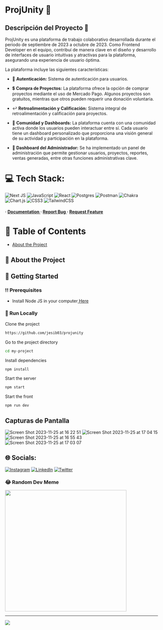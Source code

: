 # ProjUnity 🔄

## Descripción del Proyecto 👀

ProjUnity es una plataforma de trabajo colaborativo desarrollada durante el periodo de septiembre de 2023 a octubre de 2023. Como Frontend Developer en el equipo, contribuí de manera clave en el diseño y desarrollo de interfaces de usuario intuitivas y atractivas para la plataforma, asegurando una experiencia de usuario óptima.

La plataforma incluye las siguientes características:

- 🔐 **Autenticación:** Sistema de autenticación para usuarios. 
- 💲 **Compra de Proyectos:** La plataforma ofrece la opción de comprar proyectos mediante el uso de Mercado Pago. Algunos proyectos son gratuitos, mientras que otros pueden requerir una donación voluntaria.

- ↩️ **Retroalimentación y Calificación:** Sistema integral de retroalimentación y calificación para proyectos.

- 🤝 **Comunidad y Dashboards:** La plataforma cuenta con una comunidad activa donde los usuarios pueden interactuar entre sí. Cada usuario tiene un dashboard personalizado que proporciona una visión general de su actividad y participación en la plataforma.

- 👤 **Dashboard del Administrador:** Se ha implementado un panel de administración que permite gestionar usuarios, proyectos, reportes, ventas generadas, entre otras funciones administrativas clave.

# 💻 Tech Stack:
![Next JS](https://img.shields.io/badge/Next-black?style=for-the-badge&logo=next.js&logoColor=white) ![JavaScript](https://img.shields.io/badge/javascript-%23323330.svg?style=for-the-badge&logo=javascript&logoColor=%23F7DF1E) ![React](https://img.shields.io/badge/react-%2320232a.svg?style=for-the-badge&logo=react&logoColor=%2361DAFB) ![Postgres](https://img.shields.io/badge/postgres-%23316192.svg?style=for-the-badge&logo=postgresql&logoColor=white) ![Postman](https://img.shields.io/badge/Postman-FF6C37?style=for-the-badge&logo=postman&logoColor=white) ![Chakra](https://img.shields.io/badge/chakra-%234ED1C5.svg?style=for-the-badge&logo=chakraui&logoColor=white) ![Chart.js](https://img.shields.io/badge/chart.js-F5788D.svg?style=for-the-badge&logo=chart.js&logoColor=white) ![CSS3](https://img.shields.io/badge/css3-%231572B6.svg?style=for-the-badge&logo=css3&logoColor=white) ![TailwindCSS](https://img.shields.io/badge/tailwindcss-%2338B2AC.svg?style=for-the-badge&logo=tailwind-css&logoColor=white)


<h4> <span> · </span> <a href="https://github.com/jesib03/projunity/blob/master/README.md"> Documentation </a> <span> · </span> <a href="https://github.com/jesib03/projunity/issues"> Report Bug </a> <span> · </span> <a href="https://github.com/jesib03/projunity/issues"> Request Feature </a> </h4>


# :notebook_with_decorative_cover: Table of Contents

- [About the Project](#star2-about-the-project)


## :star2: About the Project

## :toolbox: Getting Started

### :bangbang: Prerequisites

- Install Node JS in your computer<a href="https://nodejs.org/en/"> Here</a>


### :running: Run Locally

Clone the project

```bash
https://github.com/jesib03/projunity
```
Go to the project directory
```bash
cd my-project
```
Install dependencies
```bash
npm install
```
Start the server
```bash
npm start
```
Start the front
```bash
npm run dev
```

## Capturas de Pantalla

![Screen Shot 2023-11-25 at 16 22 51](https://github.com/jesib03/projunity/assets/106719269/22e66bb6-3c95-4402-907c-fd9dcdfc6fa5)
![Screen Shot 2023-11-25 at 17 04 15](https://github.com/jesib03/projunity/assets/106719269/2b3dffde-c115-45fb-89a9-0b2b2738b2fd)
![Screen Shot 2023-11-25 at 16 55 43](https://github.com/jesib03/projunity/assets/106719269/4aa1632e-a83b-4c37-bf3c-0a713caaf599)
![Screen Shot 2023-11-25 at 17 03 07](https://github.com/jesib03/projunity/assets/106719269/e3309167-5e2a-471b-90dd-cc9a66cbcfc3)


## 🌐 Socials:
[![Instagram](https://img.shields.io/badge/Instagram-%23E4405F.svg?logo=Instagram&logoColor=white)](https://instagram.com/@britojesi) [![LinkedIn](https://img.shields.io/badge/LinkedIn-%230077B5.svg?logo=linkedin&logoColor=white)](https://linkedin.com/in/https://www.linkedin.com/in/jesica-brito-048b55254/) [![Twitter](https://img.shields.io/badge/Twitter-%231DA1F2.svg?logo=Twitter&logoColor=white)](https://twitter.com/jesicabrito) 

### 😂 Random Dev Meme
<img src='https://randommeme-five.vercel.app/' style="height: 400px;"/>

---
[![](https://visitcount.itsvg.in/api?id=jesib03&icon=0&color=0)](https://visitcount.itsvg.in)

